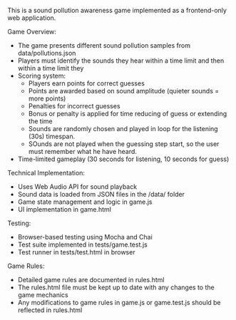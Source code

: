This is a sound pollution awareness game implemented as a frontend-only web application.

Game Overview:

- The game presents different sound pollution samples from data/pollutions.json
- Players must identify the sounds they hear within a time limit and then within a time limit they
- Scoring system:
  - Players earn points for correct guesses
  - Points are awarded based on sound amplitude (quieter sounds = more points)
  - Penalties for incorrect guesses
  - Bonus or penalty is applied for time reducing of guess or extending the time
  - Sounds are randomly chosen and played in loop for the listening (30s) timespan.
  - SOunds are not played when the guessing step start, so the user must remember what he have heard.
- Time-limited gameplay (30 seconds for listening, 10 seconds for guess)

Technical Implementation:

- Uses Web Audio API for sound playback
- Sound data is loaded from JSON files in the /data/ folder
- Game state management and logic in game.js
- UI implementation in game.html

Testing:

- Browser-based testing using Mocha and Chai
- Test suite implemented in tests/game.test.js
- Test runner in tests/test.html in browser

Game Rules:

- Detailed game rules are documented in rules.html
- The rules.html file must be kept up to date with any changes to the game mechanics
- Any modifications to game rules in game.js or game.test.js should be reflected in rules.html
